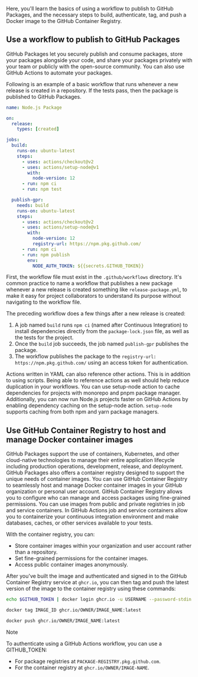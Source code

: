 Here, you'll learn the basics of using a workflow to publish to GitHub Packages, and the necessary steps to build, authenticate, tag, and push a Docker image to the GitHub Container Registry. 


## Use a workflow to publish to GitHub Packages

GitHub Packages let you securely publish and consume packages, store your packages alongside your code, and share your packages privately with your team or publicly with the open-source community. You can also use GitHub Actions to automate your packages. 

Following is an example of a basic workflow that runs whenever a new release is created in a repository. If the tests pass, then the package is published to GitHub Packages.

```yml
name: Node.js Package

on:
  release:
    types: [created]

jobs:
  build:
    runs-on: ubuntu-latest
    steps:
      - uses: actions/checkout@v2
      - uses: actions/setup-node@v1
        with:
          node-version: 12
      - run: npm ci
      - run: npm test

  publish-gpr:
    needs: build
    runs-on: ubuntu-latest
    steps:
      - uses: actions/checkout@v2
      - uses: actions/setup-node@v1
        with:
          node-version: 12
          registry-url: https://npm.pkg.github.com/
      - run: npm ci
      - run: npm publish
        env:
          NODE_AUTH_TOKEN: ${{secrets.GITHUB_TOKEN}}
```

First, the workflow file must exist in the `.github/workflows` directory. It's common practice to name a workflow that publishes a new package whenever a new release is created something like `release-package.yml`, to make it easy for project collaborators to understand its purpose without navigating to the workflow file. 

The preceding workflow does a few things after a new release is created:

1. A job named `build` runs `npm ci` (named after Continuous Integration) to install dependencies directly from the `package-lock.json` file, as well as the tests for the project.
1. Once the `build` job succeeds, the job named `publish-gpr` publishes the package.
1. The workflow publishes the package to the `registry-url: https://npm.pkg.github.com/` using an access token for authentication.

Actions written in YAML can also reference other actions. This is in addition to using scripts. Being able to reference actions as well should help reduce duplication in your workflows. You can use setup-node action to cache dependencies for projects with monorepo and pnpm package manager. Additionally, you can now run Node.js projects faster on GitHub Actions by enabling dependency caching on the setup-node action. `setup-node` supports caching from both npm and yarn package managers.

## Use GitHub Container Registry to host and manage Docker container images

GitHub Packages support the use of containers, Kubernetes, and other cloud-native technologies to manage their entire application lifecycle including production operations, development, release, and deployment. GitHub Packages also offers a container registry designed to support the unique needs of container images. You can use GitHub Container Registry to seamlessly host and manage Docker container images in your GitHub organization or personal user account. GitHub Container Registry allows you to configure who can manage and access packages using fine-grained permissions. You can use images from public and private registries in job and service containers. In GitHub Actions job and service containers allow you to containerize your continuous integration environment and make databases, caches, or other services available to your tests.

With the container registry, you can:

- Store container images within your organization and user account rather than a repository.
- Set fine-grained permissions for the container images.
- Access public container images anonymously.

After you've built the image and authenticated and signed in to the GitHub Container Registry service at `ghcr.io`, you can then tag and push the latest version of the image to the container registry using these commands:

```bash
echo $GITHUB_TOKEN | docker login ghcr.io -u USERNAME --password-stdin

docker tag IMAGE_ID ghcr.io/OWNER/IMAGE_NAME:latest

docker push ghcr.io/OWNER/IMAGE_NAME:latest
```

> [!Note]
> To authenticate using a GitHub Actions workflow, you can use a GITHUB_TOKEN:
>
>- For package registries at `PACKAGE-REGISTRY.pkg.github.com`.
>- For the container registry at `ghcr.io/OWNER/IMAGE-NAME`.
